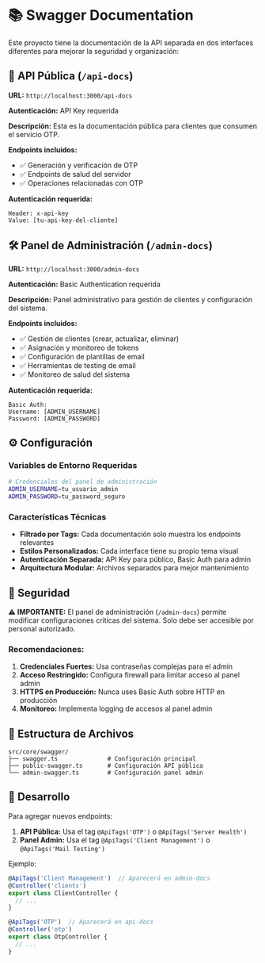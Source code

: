 # 📚 Swagger Documentation

Este proyecto tiene la documentación de la API separada en dos interfaces diferentes para mejorar la seguridad y organización:

## 🔐 API Pública (`/api-docs`)

**URL:** `http://localhost:3000/api-docs`

**Autenticación:** API Key requerida

**Descripción:** Esta es la documentación pública para clientes que consumen el servicio OTP.

**Endpoints incluidos:**
- ✅ Generación y verificación de OTP
- ✅ Endpoints de salud del servidor
- ✅ Operaciones relacionadas con OTP

**Autenticación requerida:**
```
Header: x-api-key
Value: [tu-api-key-del-cliente]
```

## 🛠️ Panel de Administración (`/admin-docs`)

**URL:** `http://localhost:3000/admin-docs`

**Autenticación:** Basic Authentication requerida

**Descripción:** Panel administrativo para gestión de clientes y configuración del sistema.

**Endpoints incluidos:**
- ✅ Gestión de clientes (crear, actualizar, eliminar)
- ✅ Asignación y monitoreo de tokens
- ✅ Configuración de plantillas de email
- ✅ Herramientas de testing de email
- ✅ Monitoreo de salud del sistema

**Autenticación requerida:**
```
Basic Auth:
Username: [ADMIN_USERNAME]
Password: [ADMIN_PASSWORD]
```

## ⚙️ Configuración

### Variables de Entorno Requeridas

```bash
# Credenciales del panel de administración
ADMIN_USERNAME=tu_usuario_admin
ADMIN_PASSWORD=tu_password_seguro
```

### Características Técnicas

- **Filtrado por Tags:** Cada documentación solo muestra los endpoints relevantes
- **Estilos Personalizados:** Cada interface tiene su propio tema visual
- **Autenticación Separada:** API Key para público, Basic Auth para admin
- **Arquitectura Modular:** Archivos separados para mejor mantenimiento

## 🚨 Seguridad

⚠️ **IMPORTANTE:** El panel de administración (`/admin-docs`) permite modificar configuraciones críticas del sistema. Solo debe ser accesible por personal autorizado.

### Recomendaciones:

1. **Credenciales Fuertes:** Usa contraseñas complejas para el admin
2. **Acceso Restringido:** Configura firewall para limitar acceso al panel admin
3. **HTTPS en Producción:** Nunca uses Basic Auth sobre HTTP en producción
4. **Monitoreo:** Implementa logging de accesos al panel admin

## 📁 Estructura de Archivos

```
src/core/swagger/
├── swagger.ts              # Configuración principal
├── public-swagger.ts       # Configuración API pública
└── admin-swagger.ts        # Configuración panel admin
```

## 🔧 Desarrollo

Para agregar nuevos endpoints:

1. **API Pública:** Usa el tag `@ApiTags('OTP')` o `@ApiTags('Server Health')`
2. **Panel Admin:** Usa el tag `@ApiTags('Client Management')` o `@ApiTags('Mail Testing')`

Ejemplo:
```typescript
@ApiTags('Client Management')  // Aparecerá en admin-docs
@Controller('clients')
export class ClientController {
  // ...
}

@ApiTags('OTP')  // Aparecerá en api-docs
@Controller('otp')
export class OtpController {
  // ...
}
```
